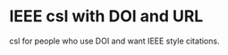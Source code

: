 IEEE csl with DOI and URL
=========================

csl for people who use DOI and want IEEE style citations.

